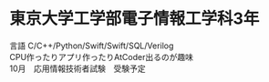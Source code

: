 # 東京大学工学部電子情報工学科3年
言語 C/C++/Python/Swift/Swift/SQL/Verilog  
CPU作ったりアプリ作ったりAtCoder出るのが趣味  
10月　応用情報技術者試験　受験予定
<!---
haruponponpopon/haruponponpopon is a ✨ special ✨ repository because its `README.md` (this file) appears on your GitHub profile.
You can click the Preview link to take a look at your changes.
--->

